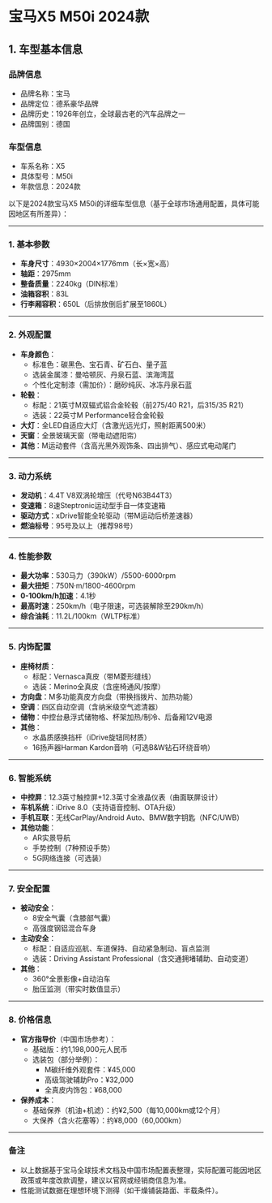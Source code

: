 
# 宝马X5 M50i 2024款
## 1. 车型基本信息
### 品牌信息
- 品牌名称：宝马
- 品牌定位：德系豪华品牌
- 品牌历史：1926年创立，全球最古老的汽车品牌之一
- 品牌国别：德国

### 车型信息
- 车系名称：X5
- 具体型号：M50i
- 年款信息：2024款

以下是2024款宝马X5 M50i的详细车型信息（基于全球市场通用配置，具体可能因地区有所差异）：

---

### **1. 基本参数**
- **车身尺寸**：4930×2004×1776mm（长×宽×高）  
- **轴距**：2975mm  
- **整备质量**：2240kg（DIN标准）  
- **油箱容积**：83L  
- **行李厢容积**：650L（后排放倒后扩展至1860L）  

---

### **2. 外观配置**
- **车身颜色**：  
  - 标准色：碳黑色、宝石青、矿石白、量子蓝  
  - 选装金属漆：曼哈顿灰、丹泉石蓝、滨海湾蓝  
  - 个性化定制漆（需加价）：磨砂纯灰、冰冻丹泉石蓝  
- **轮毂**：  
  - 标配：21英寸M双辐式铝合金轮毂（前275/40 R21，后315/35 R21）  
  - 选装：22英寸M Performance轻合金轮毂  
- **大灯**：全LED自适应大灯（含激光远光灯，照射距离500米）  
- **天窗**：全景玻璃天窗（带电动遮阳帘）  
- **其他**：M运动套件（含高光黑外观饰条、四出排气）、感应式电动尾门  

---

### **3. 动力系统**
- **发动机**：4.4T V8双涡轮增压（代号N63B44T3）  
- **变速箱**：8速Steptronic运动型手自一体变速箱  
- **驱动方式**：xDrive智能全轮驱动（带M运动后桥差速器）  
- **燃油标号**：95号及以上（推荐98号）  

---

### **4. 性能参数**
- **最大功率**：530马力（390kW）/5500-6000rpm  
- **最大扭矩**：750N·m/1800-4600rpm  
- **0-100km/h加速**：4.1秒  
- **最高时速**：250km/h（电子限速，可选装解除至290km/h）  
- **综合油耗**：11.2L/100km（WLTP标准）  

---

### **5. 内饰配置**
- **座椅材质**：  
  - 标配：Vernasca真皮（带M菱形缝线）  
  - 选装：Merino全真皮（含座椅通风/按摩）  
- **方向盘**：M多功能真皮方向盘（带换挡拨片、加热功能）  
- **空调**：四区自动空调（含纳米级空气滤清器）  
- **储物**：中控台悬浮式储物格、杯架加热/制冷、后备厢12V电源  
- **其他**：  
  - 水晶质感换挡杆（iDrive旋钮同材质）  
  - 16扬声器Harman Kardon音响（可选B&W钻石环绕音响）  

---

### **6. 智能系统**
- **中控屏**：12.3英寸触控屏+12.3英寸全液晶仪表（曲面联屏设计）  
- **车机系统**：iDrive 8.0（支持语音控制、OTA升级）  
- **手机互联**：无线CarPlay/Android Auto、BMW数字钥匙（NFC/UWB）  
- **其他功能**：  
  - AR实景导航  
  - 手势控制（7种预设手势）  
  - 5G网络连接（可选装）  

---

### **7. 安全配置**
- **被动安全**：  
  - 8安全气囊（含膝部气囊）  
  - 高强度钢铝混合车身  
- **主动安全**：  
  - 标配：自适应巡航、车道保持、自动紧急制动、盲点监测  
  - 选装：Driving Assistant Professional（含交通拥堵辅助、自动变道）  
- **其他**：  
  - 360°全景影像+自动泊车  
  - 胎压监测（带实时数值显示）  

---

### **8. 价格信息**
- **官方指导价**（中国市场参考）：  
  - 基础版：约1,198,000元人民币  
  - 选装包（部分举例）：  
    - M碳纤维外观套件：¥45,000  
    - 高级驾驶辅助Pro：¥32,000  
    - 全真皮内饰包：¥68,000  
- **保养成本**：  
  - 基础保养（机油+机滤）：约¥2,500（每10,000km或12个月）  
  - 大保养（含火花塞等）：约¥8,000（60,000km）  

---

### **备注**  
- 以上数据基于宝马全球技术文档及中国市场配置表整理，实际配置可能因地区政策或年度改款调整，建议以官网或经销商信息为准。  
- 性能测试数据在理想环境下测得（如干燥铺装路面、半载条件）。
